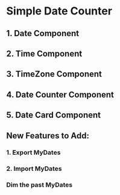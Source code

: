 # Simple Date Counter

## 1. Date Component

## 2. Time Component

## 3. TimeZone Component

## 4. Date Counter Component

## 5. Date Card Component

## New Features to Add:

### 1. Export MyDates

### 2. Import MyDates

### Dim the past MyDates
